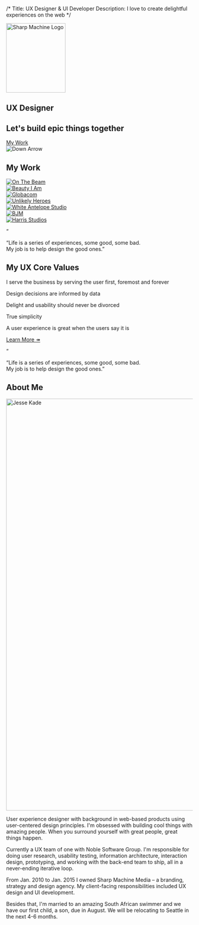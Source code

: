 /*
Title: UX Designer &amp; UI Developer
Description: I love to create delightful experiences on the web
*/

<!-- jumbotron -->
<section class="jumbotron text-center">
	<img src="themes/smm/img/logo_no_name.svg" class="logo" alt="Sharp Machine Logo" width="160px" height="187px">
	<h1 class="title">UX Designer</h1>
	<h2 class="hidden-xs">Let's build epic things together</h2>
	<div class="jumbo-call">
		<a href="#work" class="btn btn-cream btn-lg" role="button">My Work</a>
	</div>
	<div class="down-arrow"><img src="themes/smm/img/down-arrow.svg" alt="Down Arrow"></div>
</section>

<!-- My Work -->
<div id="work" class="anchor"></div>
<section id="work">
	<div class="container">
		<h2 class="headline text-center">My Work</h2>
		<div class="row">
			<div class="col-sm-6 col-md-3 work-piece">
				<a href="work/on-the-beam">
					<img src="themes/smm/img/project-assets/otb/otb-sm.jpg" class="img-responsive" alt="On The Beam">
				</a>
			</div>
			<div class="col-sm-6 col-md-3 work-piece">
				<a href="work/beauty-i-am">
					<img src="themes/smm/img/project-assets/bia/bia-sm.jpg" class="img-responsive" alt="Beauty I Am">
				</a>
			</div>
			<div class="col-sm-6 col-md-3 work-piece">
				<a href="work/globacom">
					<img src="themes/smm/img/project-assets/globacom/globacom-sm.jpg" class="img-responsive" alt="Globacom">
				</a>
			</div>
			<div class="col-sm-6 col-md-3 work-piece">
				<a href="work/unlikely-heroes">
					<img src="themes/smm/img/project-assets/uh/uh-sm.jpg" class="img-responsive" alt="Unlikely Heroes">
				</a>
			</div>
			<div class="col-sm-6 col-md-3 work-piece">
				<a href="work/white-antelope">
					<img src="themes/smm/img/project-assets/was/was-sm.jpg" class="img-responsive" alt="White Antelope Studio">
				</a>
			</div>
			<div class="col-sm-6 col-md-3 work-piece">
				<a href="work/bjm">
					<img src="themes/smm/img/project-assets/bjm/bjm-sm.jpg" class="img-responsive" alt="BJM">
				</a>
			</div>
			<div class="col-sm-6 col-md-3 work-piece hidden">
				<a href="work/harris-studios">
					<img src="themes/smm/img/project-assets/harris-studios/harris-sm.jpg" class="img-responsive" alt="Harris Studios">
				</a>
			</div>
		</div>
	</div>
</section>

<!-- Belief #1 -->
<div class="well well-lg">
	<div class="diamond">
		<div class="diamond-border">
			<p>&#8220;</p>
		</div>
	</div>
	<div class="container">
		<p class="lead">&#8220;Life is a series of experiences, some good, some bad. <br>My job is to help design the good ones.&#8221;</p>
		<div class="accent"></div>
	</div>
</div>

<!-- What we do -->
<div id="what-we-do" class="anchor"></div>
<section id="services" class="hidden-xs">
	<div class="container">
		<h2 class="headline text-center">My UX Core Values</h2>
		<div class="row">
			<div class="col-sm-6 col-md-3 service">
				<div class="service-inner service-branding md-trigger" data-modal="modal-branding">
					<div class="service-content">
						<p>I serve the business by serving the user first, foremost and forever</p>
					</div>
				</div>
			</div>
			<div class="col-sm-6 col-md-3 service">
				<div class="service-inner service-print md-trigger" data-modal="modal-print">
					<div class="service-content">
						<p>Design decisions are informed by data</p>
					</div>
				</div>
			</div>
			<div class="col-sm-6 col-md-3 service">
				<div class="service-inner service-web md-trigger" data-modal="modal-web">
					<div class="service-content">
						<p>Delight and usability should never be divorced</p>
					</div>
				</div>
			</div>
			<div class="col-sm-6 col-md-3 service">
				<div class="service-inner service-messaging md-trigger" data-modal="modal-messaging">
					<div class="service-content">
						<p>True simplicity</p>
					</div>
				</div>
			</div>
			<div class="col-sm-6 col-md-3 service">
				<div class="service-inner service-messaging md-trigger" data-modal="modal-messaging">
					<div class="service-content">
						<p>A user experience is great when the users say it is</p>
					</div>
				</div>
			</div>
			<div class="clearfix"></div>
			<div class="col-xs-12 col-sm-6 col-md-3 pull-right">
				<a href="services" class="btn btn-lg btn-red btn-lg btn-block">Learn More <span class="right-arrow">&#8608;</span></a>
			</div>
		</div>
	</div>
</section>

<!-- Belief #1 -->
<div class="well well-lg">
	<div class="diamond">
		<div class="diamond-border">
			<p>&#8220;</p>
		</div>
	</div>
	<div class="container">
		<p class="lead">&#8220;Life is a series of experiences, some good, some bad. <br>My job is to help design the good ones.&#8221;</p>
		<div class="accent"></div>
	</div>
</div>

<!-- About Me -->
<div id="about-me" class="anchor"></div>
<section id="me">
	<div class="container">
		<h2 class="headline text-center">About Me</h2>
		<div class="row">
			<div class="col-md-4 col-md-offset-1">
				<img src="themes/smm/img/jesse.jpg" class="img-responsive" alt="Jesse Kade" width="1110" height="1110">
			</div>
			<div class="col-sm-6">
				<p>User experience designer with background in web-based products using user-centered design principles. I'm obsessed with building cool things with amazing people.  When you surround yourself with great people, great things happen.</p>
				<p>Currently a UX team of one with Noble Software Group. I'm responsible for doing user research, usability testing, information architecture, interaction design, prototyping, and working with the back-end team to ship, all in a never-ending iterative loop.</p>
				<p>From Jan. 2010 to Jan. 2015 I owned Sharp Machine Media – a branding, strategy and design agency. My client-facing responsibilities included UX design and UI development.</p>
				<p>Besides that, I'm married to an amazing South African swimmer and we have our first child, a son, due in August.  We will be relocating to Seattle in the next 4-6 months.</p>
			</div>
		</div>
	</div>
</section>
